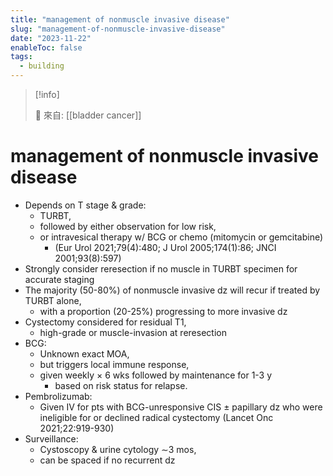 ```yaml
---
title: "management of nonmuscle invasive disease"
slug: "management-of-nonmuscle-invasive-disease"
date: "2023-11-22"
enableToc: false
tags:
  - building
---
```


> [!info]
>
> 🌱 來自: [[bladder cancer]]

# management of nonmuscle invasive disease

- Depends on T stage & grade:
  - TURBT,
  - followed by either observation for low risk,
  - or intravesical therapy w/ BCG or chemo (mitomycin or gemcitabine)
    - (Eur Urol 2021;79(4):480; J Urol 2005;174(1):86; JNCI 2001;93(8):597)
- Strongly consider reresection if no muscle in TURBT specimen for accurate staging
- The majority (50-80%) of nonmuscle invasive dz will recur if treated by TURBT alone,
  - with a proportion (20-25%) progressing to more invasive dz
- Cystectomy considered for residual T1,
  - high-grade or muscle-invasion at reresection
- BCG:
  - Unknown exact MOA,
  - but triggers local immune response,
  - given weekly × 6 wks followed by maintenance for 1-3 y
    - based on risk status for relapse.
- Pembrolizumab:
  - Given IV for pts with BCG-unresponsive CIS ± papillary dz who were ineligible for or declined radical cystectomy (Lancet Onc 2021;22:919-930)
- Surveillance:
  - Cystoscopy & urine cytology ∼3 mos,
  - can be spaced if no recurrent dz
